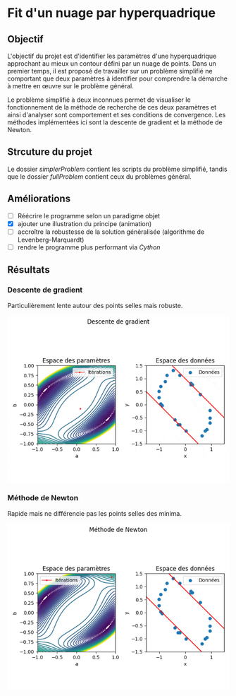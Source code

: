 # Fit d'un nuage par hyperquadrique

## Objectif

L'objectif du projet est d'identifier les paramètres d'une hyperquadrique
approchant au mieux un contour défini par un nuage de points. Dans un premier
temps, il est proposé de travailler sur un problème simplifié ne comportant que
deux paramètres à identifier pour comprendre la démarche à mettre en œuvre sur
le problème général.

Le problème simplifié à deux inconnues permet de visualiser le fonctionnement de
la méthode de recherche de ces deux paramètres et ainsi d'analyser sont
comportement et ses conditions de convergence. Les méthodes implémentées ici
sont la descente de gradient et la méthode de Newton.

## Strcuture du projet

Le dossier *simplerProblem* contient les scripts du problème simplifié, tandis
que le dossier *fullProblem* contient ceux du problèmes général.

## Améliorations

- [ ] Réécrire le programme selon un paradigme objet
- [x] ajouter une illustration du principe (animation)
- [ ] accroître la robustesse de la solution généralisée (algorithme de Levenberg-Marquardt)
- [ ] rendre le programme plus performant via *Cython*

## Résultats

### Descente de gradient

Particulièrement lente autour des points selles mais robuste.

![Descente de gradient](./simplerProblem/descenteGradient_comp.gif)

### Méthode de Newton

Rapide mais ne différencie pas les points selles des minima.

![Méthode de Newton](./simplerProblem/methodeNewton.gif)
